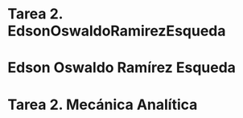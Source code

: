 # Tarea 2. EdsonOswaldoRamirezEsqueda

# Edson Oswaldo Ramírez Esqueda

# Tarea 2. Mecánica Analítica




